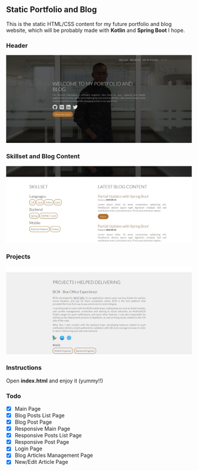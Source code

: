 ## Static Portfolio and Blog

This is the static HTML/CSS content for my future portfolio and blog website, which will be probably made with **Kotlin** and **Spring Boot** I hope.

### Header

![](screenshots/screenshot-1.jpg)

### Skillset and Blog Content

![](screenshots/screenshot-2.jpg)

### Projects

![](screenshots/screenshot-3.jpg)

### Instructions

Open **index.html** and enjoy it (yummy!!)

### Todo

- [x] Main Page
- [x] Blog Posts List Page
- [x] Blog Post Page 
- [x] Responsive Main Page
- [x] Responsive Posts List Page
- [x] Responsive Post Page
- [x] Login Page
- [x] Blog Articles Management Page
- [x] New/Edit Article Page

